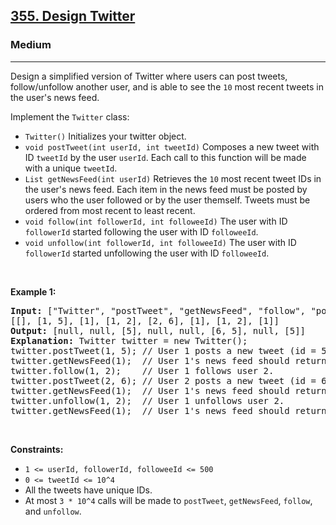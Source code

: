 <h2><a href="https://leetcode.com/problems/design-twitter/description/">355. Design Twitter</a></h2><h3>Medium</h3><hr><div><p>Design a simplified version of Twitter where users can post tweets, follow/unfollow another user, and is able to see the <code>10</code> most recent tweets in the user's news feed.

Implement the <code>Twitter</code> class:

- <code>Twitter()</code> Initializes your twitter object.
- <code>void postTweet(int userId, int tweetId)</code> Composes a new tweet with ID <code>tweetId</code> by the user <code>userId</code>. Each call to this function will be made with a unique <code>tweetId</code>.
- <code>List<Integer> getNewsFeed(int userId)</code> Retrieves the <code>10</code> most recent tweet IDs in the user's news feed. Each item in the news feed must be posted by users who the user followed or by the user themself. Tweets must be ordered from most recent to least recent.
- <code>void follow(int followerId, int followeeId)</code> The user with ID <code>followerId</code> started following the user with ID <code>followeeId</code>.
- <code>void unfollow(int followerId, int followeeId)</code> The user with ID <code>followerId</code> started unfollowing the user with ID <code>followeeId</code>.

<p>&nbsp;</p>
<p><strong>Example 1:</strong></p>
<pre><strong>Input:</strong> ["Twitter", "postTweet", "getNewsFeed", "follow", "postTweet", "getNewsFeed", "unfollow", "getNewsFeed"]
[[], [1, 5], [1], [1, 2], [2, 6], [1], [1, 2], [1]]
<strong>Output:</strong> [null, null, [5], null, null, [6, 5], null, [5]]
<strong>Explanation:</strong> Twitter twitter = new Twitter();
twitter.postTweet(1, 5); // User 1 posts a new tweet (id = 5).
twitter.getNewsFeed(1);  // User 1's news feed should return a list with 1 tweet id -> [5]. return [5]
twitter.follow(1, 2);    // User 1 follows user 2.
twitter.postTweet(2, 6); // User 2 posts a new tweet (id = 6).
twitter.getNewsFeed(1);  // User 1's news feed should return a list with 2 tweet ids -> [6, 5]. Tweet id 6 should precede tweet id 5 because it is posted after tweet id 5.
twitter.unfollow(1, 2);  // User 1 unfollows user 2.
twitter.getNewsFeed(1);  // User 1's news feed should return a list with 1 tweet id -> [5], since user 1 is no longer following user 2.
</pre>


<p>&nbsp;</p>
<p><strong>Constraints:</strong></p>

<ul>
	<li><code>1 <= userId, followerId, followeeId <= 500</code></li>
	<li><code>0 <= tweetId <= 10^4</code></li>
    <li>All the tweets have unique IDs.</li>
    <li>At most <code>3 * 10^4</code> calls will be made to <code>postTweet</code>, <code>getNewsFeed</code>, <code>follow</code>, and <code>unfollow</code>.</li>
</ul>
</div>